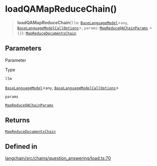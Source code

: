 loadQAMapReduceChain()
======================

> **loadQAMapReduceChain**(`llm`: [`BaseLanguageModel`](/docs/api/base_language/classes/BaseLanguageModel)<`any`, [`BaseLanguageModelCallOptions`](/docs/api/base_language/interfaces/BaseLanguageModelCallOptions)\>, `params`: [`MapReduceQAChainParams`](/docs/api/chains/interfaces/MapReduceQAChainParams) = `{}`): [`MapReduceDocumentsChain`](/docs/api/chains/classes/MapReduceDocumentsChain)

Parameters[](#parameters "Direct link to Parameters")
------------------------------------------------------

Parameter

Type

`llm`

[`BaseLanguageModel`](/docs/api/base_language/classes/BaseLanguageModel)<`any`, [`BaseLanguageModelCallOptions`](/docs/api/base_language/interfaces/BaseLanguageModelCallOptions)\>

`params`

[`MapReduceQAChainParams`](/docs/api/chains/interfaces/MapReduceQAChainParams)

Returns[](#returns "Direct link to Returns")
---------------------------------------------

[`MapReduceDocumentsChain`](/docs/api/chains/classes/MapReduceDocumentsChain)

Defined in[](#defined-in "Direct link to Defined in")
------------------------------------------------------

[langchain/src/chains/question\_answering/load.ts:70](https://github.com/hwchase17/langchainjs/blob/1c1274d/langchain/src/chains/question_answering/load.ts#L70)